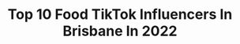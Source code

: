 ---
title: Top 10 Food TikTok Influencers In Brisbane In 2022
description: >-
  Find top food TikTok influencers in Brisbane in 2022. Most popular hashtags: #food #fyp #australia #brisbane.
platform: TikTok
hits: 10
text_top: See the top-rated TikTok accounts on inBeat.
text_bottom: inBeat has 10 TikTok influencers like this in Brisbane, Australia for you to pitch.
profiles:
  - username: "danmeet.singh"
    fullname: >-
      Meet singh
    bio: >-
      Faith in God love sydney 🇦🇺 follow me on instagram 👆🏻👆🏻😇
    location: "Australia"
    followers: 22500
    engagement: 481
    commentsToLikes: 0.000000
    id: ckbkpcyfojomi0j23b6hbeilk
    verified: false
    hashtags: "#love, #perth, #blacktownsydney, #foryou"
  - username: "misscravenbakes"
    fullname: >-
      Karly Jaye
    bio: >-
      Australian Cake Maker 🎂 Dont be shy, add me on Insta I reply to all comments
    location: "Australia"
    followers: 14600
    engagement: 573
    commentsToLikes: 0.016481
    id: ckbqej6qe0e770j233rbw7bzc
    verified: false
    hashtags: "#cake, #food, #cakevideo, #caketutorial"
  - username: "teshaleigh"
    fullname: >-
      Tesha Leigh 
    bio: >-
      Use code TESHA20 at Santori Boutique for $$$ off 23 Brisbane, Aus
    location: "Australia"
    followers: 5989
    engagement: 773
    commentsToLikes: 0.031604
    id: ckcehho55pawb0j231c28a896
    verified: false
    hashtags: "#duet, #foryoupage, #foryou, #fyp"
  - username: "jacquibaihn"
    fullname: >-
      Gut Health Nutritionist
    bio: >-
      NUTRITIONIST🍍(BHSc) Brisbane & GC, Aust Programs Coming Soon!🥑 IG & YouTube👇
    location: "Australia"
    followers: 6693
    engagement: 540
    commentsToLikes: 0.031863
    id: ckavs9j1x4laf0j2336c28rdh
    verified: false
    hashtags: "#healthyfood, #foodie, #nutritionist, #recipe"
  - username: "humblesumbul"
    fullname: >-
      s
    bio: >-
      Brisbane, Australia 🇦🇺🇹🇷 📸 • humblesumbul
    location: "Australia"
    followers: 3865
    engagement: 872
    commentsToLikes: 0.039984
    id: ckamwyapjapfv0i78lnwm8qkn
    verified: false
    hashtags: "#foryou, #comedy, #help, #fyp"
  - username: "lukedamant"
    fullname: >-
      Luke Damant
    bio: >-
      Travel vlogger 20 years young sydney, aus 🇦🇺 43K + Instagram: 145K + YouTube
    location: "Australia"
    followers: 350900
    engagement: 690
    commentsToLikes: 0.074940
    id: ck8orm0m4cub50j78e0r042jl
    verified: false
    hashtags: "#australia, #travel, #european, #food"
  - username: "alexmcgaughey"
    fullname: >-
      alexmcgaughey
    bio: >-
      💛 🇦🇺
    location: "Australia"
    followers: 93249
    engagement: 697
    commentsToLikes: 0.008194
    id: ck9keuq4a0hrc0j78z3vs880f
    verified: false
    hashtags: "#love, #aussie, #phonekeepsmoving, #dontlookatme"
  - username: "kkaajjii"
    fullname: >-
      Nish Thap 💛🦋💊💉
    bio: >-
      MH RN 👩🏻⚕️ 💛🌸Happily Taken💍 Peace Out ☮️😇✌🏻✨💙 Veg 🌈🥟🙌🏻💚
    location: "Australia"
    followers: 16200
    engagement: 600
    commentsToLikes: 0.055408
    id: ck8qjdnhqd4oi0j788sb4iamk
    verified: false
    hashtags: "#majormissing, #dashain, #fyp, #fypchallenge"
  - username: "snakeyjay"
    fullname: >-
      SNAKEYJAY
    bio: >-
      Just here for the laughs & good vibes 😂💯 📍BNE
    location: "Australia"
    followers: 38100
    engagement: 1406
    commentsToLikes: 0.014352
    id: cka8g8x5h5l1t0i78jzy9lpln
    verified: false
    hashtags: "#fyp, #tiktokaustralia, #polynesian, #psa"
  - username: "_danny__loyd_"
    fullname: >-
      Just for fun 😁😁😁
    bio: >-
      21 🍪 just a guy for fun now! I'm barely on tiktok 🤣🤣🤣
    location: "Australia"
    followers: 19800
    engagement: 1278
    commentsToLikes: 0.022136
    id: ckc8x8dtfl0q20j23tons20sr
    verified: false
    hashtags: "#duet, #fyp, #foryou, #relate"
---